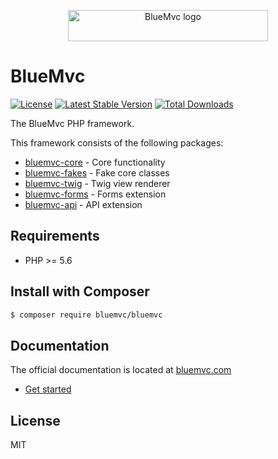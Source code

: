 <p align="center">
   <img src="https://bm.staticfiles.se/img/logo-320x50.png" width="320" height="50" alt="BlueMvc logo">
</p>

# BlueMvc

[![License](https://poser.pugx.org/bluemvc/bluemvc/license)](https://packagist.org/packages/bluemvc/bluemvc)
[![Latest Stable Version](https://poser.pugx.org/bluemvc/bluemvc/v/stable)](https://packagist.org/packages/bluemvc/bluemvc)
[![Total Downloads](https://poser.pugx.org/bluemvc/bluemvc/downloads)](https://packagist.org/packages/bluemvc/bluemvc)

The BlueMvc PHP framework.

This framework consists of the following packages:

- [bluemvc-core](https://github.com/themichaelhall/bluemvc-core) - Core functionality
- [bluemvc-fakes](https://github.com/themichaelhall/bluemvc-fakes) - Fake core classes
- [bluemvc-twig](https://github.com/themichaelhall/bluemvc-twig) - Twig view renderer
- [bluemvc-forms](https://github.com/themichaelhall/bluemvc-forms) - Forms extension
- [bluemvc-api](https://github.com/themichaelhall/bluemvc-api) - API extension

## Requirements

- PHP >= 5.6

## Install with Composer

``` bash
$ composer require bluemvc/bluemvc
```

## Documentation

The official documentation is located at [bluemvc.com](https://bluemvc.com/)

- [Get started](https://bluemvc.com/get-started/)

## License

MIT